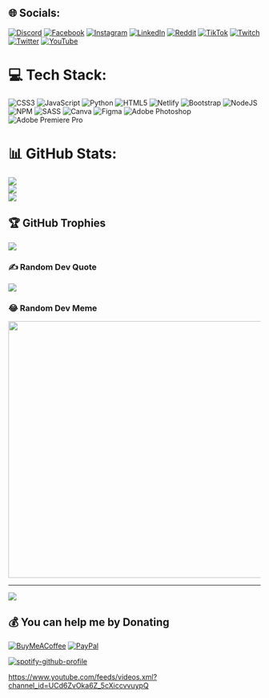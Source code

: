 
## 🌐 Socials:
[![Discord](https://img.shields.io/badge/Discord-%237289DA.svg?logo=discord&logoColor=white)](htttps://discord.gg/tizedodo) [![Facebook](https://img.shields.io/badge/Facebook-%231877F2.svg?logo=Facebook&logoColor=white)](https://facebook.com/tizedodo) [![Instagram](https://img.shields.io/badge/Instagram-%23E4405F.svg?logo=Instagram&logoColor=white)](https://instagram.com/tizedodo) [![LinkedIn](https://img.shields.io/badge/LinkedIn-%230077B5.svg?logo=linkedin&logoColor=white)](https://linkedin.com/in/tizedodo) [![Reddit](https://img.shields.io/badge/Reddit-%23FF4500.svg?logo=Reddit&logoColor=white)](https://reddit.com/user/tizedodo) [![TikTok](https://img.shields.io/badge/TikTok-%23000000.svg?logo=TikTok&logoColor=white)](https://tiktok.com/@tizedodofan) [![Twitch](https://img.shields.io/badge/Twitch-%239146FF.svg?logo=Twitch&logoColor=white)](https://twitch.tv/tizedodo) [![Twitter](https://img.shields.io/badge/Twitter-%231DA1F2.svg?logo=Twitter&logoColor=white)](https://twitter.com/tizedodo) [![YouTube](https://img.shields.io/badge/YouTube-%23FF0000.svg?logo=YouTube&logoColor=white)](https://www.youtube.com/channel/UCd6ZvOka6Z_5cXiccvvuypQ) 

# 💻 Tech Stack:
![CSS3](https://img.shields.io/badge/css3-%231572B6.svg?style=for-the-badge&logo=css3&logoColor=white) ![JavaScript](https://img.shields.io/badge/javascript-%23323330.svg?style=for-the-badge&logo=javascript&logoColor=%23F7DF1E) ![Python](https://img.shields.io/badge/python-3670A0?style=for-the-badge&logo=python&logoColor=ffdd54) ![HTML5](https://img.shields.io/badge/html5-%23E34F26.svg?style=for-the-badge&logo=html5&logoColor=white) ![Netlify](https://img.shields.io/badge/netlify-%23000000.svg?style=for-the-badge&logo=netlify&logoColor=#00C7B7) ![Bootstrap](https://img.shields.io/badge/bootstrap-%23563D7C.svg?style=for-the-badge&logo=bootstrap&logoColor=white) ![NodeJS](https://img.shields.io/badge/node.js-6DA55F?style=for-the-badge&logo=node.js&logoColor=white) ![NPM](https://img.shields.io/badge/NPM-%23000000.svg?style=for-the-badge&logo=npm&logoColor=white) ![SASS](https://img.shields.io/badge/SASS-hotpink.svg?style=for-the-badge&logo=SASS&logoColor=white) ![Canva](https://img.shields.io/badge/Canva-%2300C4CC.svg?style=for-the-badge&logo=Canva&logoColor=white) 	![Figma](https://img.shields.io/badge/figma-%23F24E1E.svg?style=for-the-badge&logo=figma&logoColor=white) ![Adobe Photoshop](https://img.shields.io/badge/adobephotoshop-%2331A8FF.svg?style=for-the-badge&logo=adobephotoshop&logoColor=white) ![Adobe Premiere Pro](https://img.shields.io/badge/Adobe%20Premiere%20Pro-9999FF.svg?style=for-the-badge&logo=Adobe%20Premiere%20Pro&logoColor=white)
# 📊 GitHub Stats:
![](https://github-readme-stats.vercel.app/api?username=tizedodo&theme=radical&hide_border=false&include_all_commits=true&count_private=true)<br/>
![](https://github-readme-streak-stats.herokuapp.com/?user=tizedodo&theme=radical&hide_border=false)<br/>
![](https://github-readme-stats.vercel.app/api/top-langs/?username=tizedodo&theme=radical&hide_border=false&include_all_commits=true&count_private=true&layout=compact)

## 🏆 GitHub Trophies
![](https://github-profile-trophy.vercel.app/?username=tizedodo&theme=dracula&no-frame=false&no-bg=false&margin-w=4)

### ✍️ Random Dev Quote
![](https://quotes-github-readme.vercel.app/api?type=vetical&theme=merko)

### 😂 Random Dev Meme
<img src="https://random-memer.herokuapp.com/" width="512px"/>

---
[![](https://visitcount.itsvg.in/api?id=tizedodo&icon=3&color=3)](https://visitcount.itsvg.in)

  ## 💰 You can help me by Donating
  [![BuyMeACoffee](https://img.shields.io/badge/Buy%20Me%20a%20Coffee-ffdd00?style=for-the-badge&logo=buy-me-a-coffee&logoColor=black)](https://buymeacoffee.com/tizedodo) [![PayPal](https://img.shields.io/badge/PayPal-00457C?style=for-the-badge&logo=paypal&logoColor=white)](https://paypal.me/tizedodo) 

[![spotify-github-profile](https://spotify-github-profile.vercel.app/api/view?uid=11135392267&cover_image=true&theme=default&bar_color=53b14f&bar_color_cover=false)](https://spotify-github-profile.vercel.app/api/view?uid=11135392267&redirect=true)
  


https://www.youtube.com/feeds/videos.xml?channel_id=UCd6ZvOka6Z_5cXiccvvuypQ
